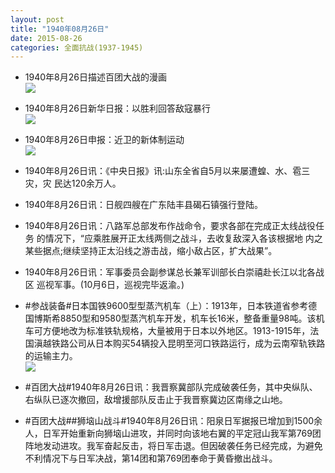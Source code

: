 ```yaml
---
layout: post
title: "1940年08月26日"
date: 2015-08-26
categories: 全面抗战(1937-1945)
---
```


<meta name="referrer" content="no-referrer" />

- 1940年8月26日描述百团大战的漫画 <br/><img src="https://ww4.sinaimg.cn/large/aca367d8jw1evgesv7ja3j20fq0eodh8.jpg" />

- 1940年8月26日新华日报：以胜利回答敌寇暴行 <br/><img src="https://ww1.sinaimg.cn/large/aca367d8jw1evgd2g86qtj211x0h10z2.jpg" />

- 1940年8月26日申报：近卫的新体制运动 <br/><img src="https://ww1.sinaimg.cn/large/aca367d8jw1evgbc0b6j1j20tq0xvx1q.jpg" />

- 1940年8月26日讯：《中央日报》讯:山东全省自5月以来屡遭蝗、水、雹三灾，灾 民达120余万人。 

- 1940年8月26日讯：日舰四艘在广东陆丰县碣石镇强行登陆。 

- 1940年8月26日讯：八路军总部发布作战命令，要求各部在完成正太线战役任务 的情况下，“应乘胜展开正太线两侧之战斗，去收复敌深入各该根据地 内之某些据点;继续坚持正太沿线之游击战，缩小敌占区，扩大战果”。 

- 1940年8月26日讯：军事委员会副参谋总长兼军训部长白崇禧赴长江以北各战区 巡视军事。(10月6日，巡视完毕返渝。) 

- #参战装备#日本国铁9600型型蒸汽机车（上）：1913年，日本铁道省参考德国博斯希8850型和9580型蒸汽机车开发，机车长16米，整备重量98吨。该机车可方便地改为标准铁轨规格，大量被用于日本以外地区。1913-1915年，法国滇越铁路公司从日本购买54辆投入昆明至河口铁路运行，成为云南窄轨铁路的运输主力。 <br/><img src="https://ww4.sinaimg.cn/large/aca367d8jw1evfs9b04ypj20go0na0xo.jpg" />

- #百团大战#1940年8月26日讯：我晋察冀部队完成破袭任务，其中央纵队、右纵队已逐次撤回，敌增援部队反击止于我晋察冀边区南缘之山地。 

- #百团大战##狮垴山战斗#1940年8月26日讯：阳泉日军据报已增加到1500余人，日军开始重新向狮垴山进攻，并同时向该地右翼的平定冠山我军第769团阵地发动进攻。我军奋起反击，将日军击退。但因破袭任务已经完成，为避免不利情况下与日军决战，第14团和第769团奉命于黄昏撤出战斗。 

